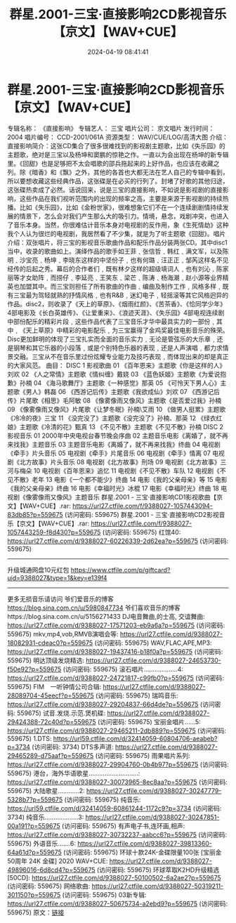 ﻿---
title: 群星.2001-三宝·直接影响2CD影视音乐【京文】【WAV+CUE】
date: 2024-04-19 08:41:41
categories: WAV车载音乐、镜像
tags: 华语中文
---
# 群星.2001-三宝·直接影响2CD影视音乐【京文】【WAV+CUE】

专辑名称： 《直接影响》
专辑艺人： 三宝
唱片公司： 京文唱片
发行时间： 2004
唱片编号： CCD-2001/061A
资源类型： WAV/CUE/LOG/高清大图
介绍：
直接影响简介：这张CD集合了很多很难找到的影视剧主题歌，比如《失乐园》的主题歌，绝对是三宝以及杨坤和窦鹏的惊艳之作。一直以为会出现在杨坤的新专辑里。《回甜》也是足够把不太会唱歌的邵兵拖起来的上好作品，也应该在收藏之列。除《暗香》和《飘》之外，其他的各首也大都无法在艺人自己的专辑中看到，所以要想收藏这些经典作品，这张碟是在必买的行列了。封堵了好歌的其他归途，这张碟热卖成了必然。话说回来，说是三宝的直接影响，不如说是影视剧的直接影响，这些作品在我们视听范围内的出现的频率之高，主要是来源于影视剧的持续热播。比如《失乐园》，比如《金粉世家》，很难想象它们不在一个连续剧剧情持续发展的情景下，怎么会对我们产生那么大的吸引力。情境，悬念，戏剧冲突，也进入了音乐本身。当然，你很难估计音乐本身对电视剧的反作用，象《生死情劫》这种我个人认为很烂的电视剧，我居然看了不少集，就是为了听主题歌《回甜》。唱片介绍：双张唱片，将三宝的影视音乐歌曲作品和配乐作品分装两张CD。其中disc1当中，收录的歌曲如上。演绎作品的歌手如王菲﹑张信哲﹑韩红﹑满文军，以及陈明﹑沙宝亮﹑杨坤﹑李晓东这样的中坚份子﹐也有何璐﹑汪正正﹑邹芮这样名不见经传的后起之秀。幕后的合作者们﹐既有林夕这样的超级填词人﹐也有刘沁﹑陈家丽等才女助阵﹐而捞仔﹑李延亮﹑王笑东﹑梁芒﹑陈涛﹑杨海潮﹑赵小源等业界精英也加盟其中。而三宝则担任了所有歌曲的作曲﹑编曲及制作工作﹐风格多样﹐既有三宝最为驾轻就熟的抒情风格﹐也有R&B﹐迷幻电子﹐轻摇滚等其它风格迥异的作品。disc2，则收录了《天上的草原》、《烟雨红颜》、《苦茶香》、《恰同学少年》4部电影及《长白英雄传》、《让爱重来》、《浪迹天涯》、《失乐园》4部电视连续剧中部份配乐的精彩片段﹐这些作品代表了三宝音乐才华中最具实力的一部份﹐其中﹐《天上草原》中精彩的电影配乐﹐为三宝赢得了金鸡奖最佳电影音乐的殊荣。Disc更加鲜明的体现了三宝扎实而全面的音乐实力﹐无论是管弦乐的大乐章﹐还是钢琴和其它乐器的小段落﹐或是个别特色乐器的表现﹐还是人声演唱﹐都力求情景交融。三宝从不在音乐里过份炫耀专业能力及技巧表现﹐而体现出来的却是真正的大家风范。
曲目：
DISC 1 影视歌曲
01 《百年恩来》主题歌《你是这样的人》刘欢
02 《人之常情》主题歌《情纠缠》戴娆
03 《蓝色妖姬》主题歌《为爱说抱歉》孙楠
04 《海马歌舞厅》主题歌《一种感觉》那英
05 《可怜天下男人心》主题歌《男人》韩磊
06 《西游记后传》主题歌《我欲成仙》刘欢
07 《西游记后传》片尾歌《相思》毛阿敏
08 《像雾像雨又像风》主题歌《是否爱过我》孙楠
09 《像雾像雨又像风》片尾歌《让梦冬眠》孙楠\艾雨
10 《做男人挺累》主题歌《冷冷的夜》三宝
11 《没完没了》主题歌《没完没了》孙楠、那英
12 《绿衣红娘》主题歌《冷清的花》甄真
13 《不见不散》主题歌《不见不散》孙楠
DISC 2 影视音乐
01 2000年中央电视台春节晚会序曲
02 主题音乐电影《离婚了，就不再来找我》主题音乐
03 主题音乐电影《离婚了，就不再来找我》终曲
04 电视剧《牵手》片头音乐
05 电视剧《牵手》片尾音乐
06 电视剧《牵手》情离
07 电视剧《北方故事》片头音乐
08 电视剧《北方故事》刑场
09 电视剧《北方故事》三河与梅朵
10 电视剧《百年恩来》追忆
11 电视剧《不见不散》车队
12 电视剧《不见不散》老年
13 电影《一个都不能少》终曲
14 电影《我的父亲母亲》等
15 电影《我的父亲母亲》终曲
16 电影《幸福时光》冰棍
17 电影《幸福时光》终曲
18 电视剧《像雾像雨又像风》主题音乐
群星.2001 - 三宝·直接影响CD1影视歌曲【京文】【WAV+CUE】.rar: https://url27.ctfile.com/f/9388027-1057443094-83db85?p=559675
(访问密码: 559675)
群星.2001 - 三宝·直接影响CD2影视音乐【京文】【WAV+CUE】.rar: https://url27.ctfile.com/f/9388027-1057443259-f8d430?p=559675
(访问密码: 559675)
红馆40: https://url27.ctfile.com/d/9388027-60226339-2d62ea?p=559675
(访问密码: 559675)
*****************************************************
升级城通网盘10元红包 https://www.ctfile.com/p/giftcard?uid=9388027&type=1&key=e139f4
**************************
更多无损音乐请访问
爷们爱音乐的博客
https://blog.sina.com.cn/u/5980847734
爷们喜欢音乐的博客https://blog.sina.com.cn/u/5156271433
DJ电音舞曲,的士高, 交谊舞曲: https://url27.ctfile.com/d/9388027-17571203-eb9a6a?p=559675
(访问密码: 559675)
mkv,mp4,vob,RMVB演唱会等: https://url27.ctfile.com/d/9388027-18082931-cdeac0?p=559675
(访问密码: 559675)
WAV,FLAC,APE,MP3: https://url27.ctfile.com/d/9388027-19437416-b18f0a?p=559675
(访问密码: 559675)
明达顶级发烧精选: https://url27.ctfile.com/d/9388027-24653730-f50e92?p=559675
(访问密码: 559675)
滚石唱片...................4: https://url27.ctfile.com/d/9388027-24721817-c99fb0?p=559675
(访问密码: 559675)
FIM　一听钟情公司合辑: https://url27.ctfile.com/d/9388027-28089704-45eecf?p=559675
(访问密码: 559675)
瑞鸣音乐: https://url27.ctfile.com/d/9388027-29204837-66d4de?p=559675
(访问密码: 559675)
试音.发烧.示范.煲机碟: https://url27.ctfile.com/d/9388027-29424388-72c40d?p=559675
(访问密码: 559675)
宝丽金唱片......5: https://url27.ctfile.com/d/9388027-29465211-2db889?p=559675
(访问密码: 559675)
1.DTS: https://url59.ctfile.com/d/32414059-60804706-aeabeb?p=3734
(访问密码: 3734)
DTS多声道: https://url27.ctfile.com/d/9388027-29465289-d75aaf?p=559675
(访问密码: 559675)
雨果唱片系列: https://url27.ctfile.com/d/9388027-29904760-0b4b97?p=559675
(访问密码: 559675)
港台，海外华语歌星............................: https://url27.ctfile.com/d/9388027-30073965-8ec8aa?p=559675
(访问密码: 559675)
大陆歌星............2: https://url27.ctfile.com/d/9388027-30247779-5328b7?p=559675
(访问密码: 559675)
纯音乐: https://url59.ctfile.com/d/32414059-60861244-1172c9?p=3734
(访问密码: 3734)
纯音乐...................3: https://url27.ctfile.com/d/9388027-30247851-00a191?p=559675
(访问密码: 559675)
有声电子书,连环画,相声: https://url27.ctfile.com/d/9388027-30732237-aabcc6?p=559675
(访问密码: 559675)
外语音乐.......6: https://url27.ctfile.com/d/9388027-39813360-64a61d?p=559675
(访问密码: 559675)
环球十款24K-金碟限量100张 [宝丽金50周年 24K 金碟] 2020 WAV+CUE: https://url27.ctfile.com/d/9388027-49896016-6d8cd4?p=559675
(访问密码: 559675)
环球萃取K2HD升级精选[50CD]: https://url27.ctfile.com/d/9388027-50100502-6a2ae2?p=559675
(访问密码: 559675)
网络歌曲: https://url27.ctfile.com/d/9388027-50319211-301150?p=559675
(访问密码: 559675)
03新专辑: https://url27.ctfile.com/d/9388027-50675734-a2ebd9?p=559675
(访问密码: 559675)
原文：[链接](https://blog.sina.com.cn/s/blog_1647c7e760103158g.html)